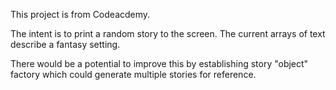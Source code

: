 This project is from Codeacdemy.

The intent is to print a random story to the screen. The current arrays of text describe a fantasy setting.

There would be a potential to improve this by establishing story "object" factory which could generate multiple stories for reference.
